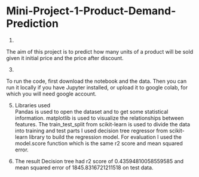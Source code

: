 # Mini-Project-1-Product-Demand-Prediction

1. 
The aim of this project is to predict how many units of a product will be sold given it initial price and the price after discount.

3. 
To run the code, first download the notebook and the data. Then you can run it locally if you have Jupyter installed, or upload it to google colab,
for which you will need google account.

5. Libraries used  
Pandas is used to open the dataset and to get some statistical information.
matplotlib is used to visualize the relationships between features.
The train_test_split from scikit-learn is used to divide the data into training and test parts 
I used decision tree regressor from scikit-learn library to build the regression model. 
For evaluation I used the model.score function which is the same r2 score and mean squared error.  

6. The result
Decision tree had r2 score of 0.43594810058559585 and mean squared error of 1845.8316721211518 on test data.

